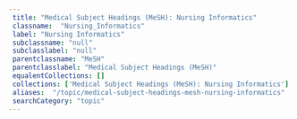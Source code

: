 ```yaml
--- 
 title: "Medical Subject Headings (MeSH): Nursing Informatics" 
 classname:  "Nursing_Informatics" 
 label: "Nursing Informatics" 
 subclassname: "null" 
 subclasslabel: "null" 
 parentclassname: "MeSH" 
 parentclasslabel: "Medical Subject Headings (MeSH)" 
 equalentCollections: [] 
 collections: ['Medical Subject Headings (MeSH): Nursing Informatics']
 aliases:  "/topic/medical-subject-headings-mesh-nursing-informatics"  
 searchCategory: "topic" 
---
```

